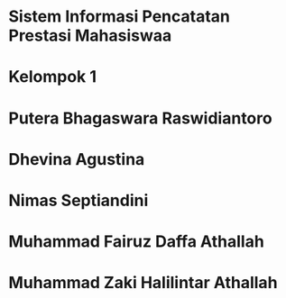 # Sistem Informasi Pencatatan Prestasi Mahasiswaa
# Kelompok 1
# Putera Bhagaswara Raswidiantoro
# Dhevina Agustina
# Nimas Septiandini
# Muhammad Fairuz Daffa Athallah
# Muhammad Zaki Halilintar Athallah

